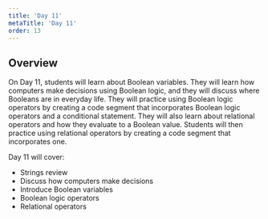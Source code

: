 ```yaml
---
title: 'Day 11'
metaTitle: 'Day 11'
order: 13
---
```


## Overview

On Day 11, students will learn about Boolean variables. They will learn how computers make decisions using Boolean logic, and they will discuss where Booleans are in everyday life. They will practice using Boolean logic operators by creating a code segment that incorporates Boolean logic operators and a conditional statement. They will also learn about relational operators and how they evaluate to a Boolean value. Students will then practice using relational operators by creating a code segment that incorporates one.

Day 11 will cover:

* Strings review
* Discuss how computers make decisions
* Introduce Boolean variables
* Boolean logic operators
* Relational operators

 